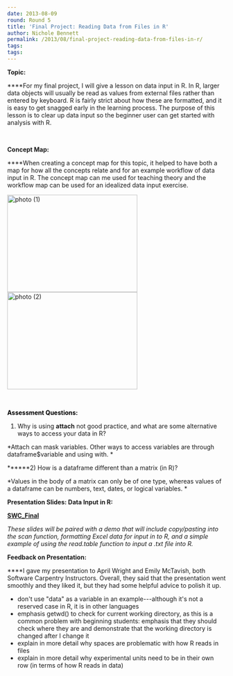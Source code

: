 ```yaml
---
date: 2013-08-09
round: Round 5
title: 'Final Project: Reading Data from Files in R'
author: Nichole Bennett
permalink: /2013/08/final-project-reading-data-from-files-in-r/
tags:
tags:
---
```

**Topic:**

****For my final project, I will give a lesson on data input in R. In R, larger data objects will usually be read as values from external files rather than entered by keyboard. R is fairly strict about how these are formatted, and it is easy to get snagged early in the learning process. The purpose of this lesson is to clear up data input so the beginner user can get started with analysis with R.

&nbsp;

**Concept Map:**

****When creating a concept map for this topic, it helped to have both a map for how all the concepts relate and for an example workflow of data input in R. The concept map can me used for teaching theory and the workflow map can be used for an idealized data input exercise.

[<img class="alignnone size-medium wp-image-3835" alt="photo (1)" src="http://files.software-carpentry.org/training-course/2013/08/photo-1-300x224.jpg" width="300" height="224" />][1] [<img class="alignnone size-medium wp-image-3836" alt="photo (2)" src="http://teaching.software-carpentry.org/wp-content/uploads/2013/08/photo-2-300x224.jpg" width="300" height="224" />][2]

&nbsp;

<span style="color: #000000;"><b>Assessment Questions: </b></span>

1) Why is using **attach** not good practice, and what are some alternative ways to access your data in R?

*Attach can mask variables. Other ways to access variables are through dataframe$variable and using with. *

******2) How is a dataframe different than a matrix (in R)?

*Values in the body of a matrix can only be of one type, whereas values of a dataframe can be numbers, text, dates, or logical variables. *

**Presentation Slides: Data Input in R:**

**[SWC_Final][3]**

*These slides will be paired with a demo that will include copy/pasting into the scan function, formatting Excel data for input in to R, and a simple example of using the read.table function to input a .txt file into R.*

**Feedback on Presentation:**

****I gave my presentation to April Wright and Emily McTavish, both Software Carpentry Instructors. Overall, they said that the presentation went smoothly and they liked it, but they had some helpful advice to polish it up.

*   don't use "data" as a variable in an example---although it's not a reserved case in R, it is in other languages
*   emphasis getwd() to check for current working directory, as this is a common problem with beginning students: emphasis that they should check where they are and demonstrate that the working directory is changed after I change it
*   explain in more detail why spaces are problematic with how R reads in files
*   explain in more detail why experimental units need to be in their own row (in terms of how R reads in data)

&nbsp;

&nbsp;

 [1]: http://files.software-carpentry.org/training-course/2013/08/photo-1.jpg
 [2]: http://files.software-carpentry.org/training-course/2013/08/photo-2.jpg
 [3]: http://files.software-carpentry.org/training-course/2013/08/SWC_Final.pdf
